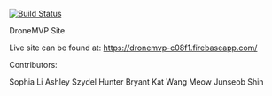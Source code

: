 [![Build Status](https://travis-ci.org/sophiajl/droneMVP.svg?branch=master)](https://travis-ci.org/sophiajl/droneMVP)

DroneMVP Site 

Live site can be found at: https://dronemvp-c08f1.firebaseapp.com/

Contributors:

Sophia Li
Ashley Szydel
Hunter Bryant
Kat Wang Meow
Junseob Shin
